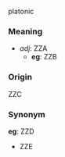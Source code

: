 platonic
### Meaning
+ _adj_: ZZA
    + __eg__: ZZB

### Origin

ZZC

### Synonym

__eg__: ZZD

+ ZZE


